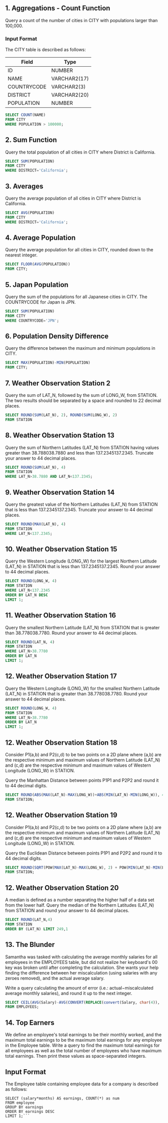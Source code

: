 ## 1. Aggregations - Count Function

Query a count of the number of cities in CITY with populations larger than 100,000.

### Input Format

The CITY table is described as follows: 

| Field      | Type|
|-----------|---------|
| ID  | NUMBER  |
| NAME     | VARCHAR2(17)  |
| COUNTRYCODE     | VARCHAR2(3)  |
| DISTRICT     | VARCHAR2(20)  |
| POPULATION    | NUMBER  |

```sql
SELECT COUNT(NAME)
FROM CITY
WHERE POPULATION > 100000;
```

## 2. Sum Function

Query the total population of all cities in CITY where District is California.

```sql
SELECT SUM(POPULATION)
FROM CITY
WHERE DISTRICT='California';
```

## 3. Averages

Query the average population of all cities in CITY where District is California.

```sql
SELECT AVG(POPULATION)
FROM CITY
WHERE DISTRICT='California';
```

## 4. Average Population

Query the average population for all cities in CITY, rounded down to the nearest integer.

```sql
SELECT FLOOR(AVG(POPULATION))
FROM CITY;
```

## 5. Japan Population

Query the sum of the populations for all Japanese cities in CITY. The COUNTRYCODE for Japan is JPN.

```sql
SELECT SUM(POPULATION)
FROM CITY
WHERE COUNTRYCODE='JPN';
```

## 6. Population Density Difference

Query the difference between the maximum and minimum populations in CITY.

```sql
SELECT MAX(POPULATION)-MIN(POPULATION)
FROM CITY;
```

## 7. Weather Observation Station 2

Query the sum of LAT_N, followed by the sum of LONG_W, from STATION. The two results should be separated by a space and rounded to 22 decimal places.

```sql
SELECT ROUND(SUM(LAT_N), 2), ROUND(SUM(LONG_W), 2)
FROM STATION
```

## 8. Weather Observation Station 13

Query the sum of Northern Latitudes (LAT_N) from STATION having values greater than 38.788038.7880 and less than 137.2345137.2345. Truncate your answer to 44 decimal places.

```sql
SELECT ROUND(SUM(LAT_N), 4)
FROM STATION
WHERE LAT_N>38.7880 AND LAT_N<137.2345;
```

## 9. Weather Observation Station 14

Query the greatest value of the Northern Latitudes (LAT_N) from STATION that is less than 137.2345137.2345. Truncate your answer to 44 decimal places.

```sql
SELECT ROUND(MAX(LAT_N), 4)
FROM STATION
WHERE LAT_N<137.2345;
```

## 10. Weather Observation Station 15

Query the Western Longitude (LONG_W) for the largest Northern Latitude (LAT_N) in STATION that is less than 137.2345137.2345. Round your answer to 44 decimal places.

```sql
SELECT ROUND(LONG_W, 4)
FROM STATION
WHERE LAT_N<137.2345
ORDER BY LAT_N DESC
LIMIT 1;
```

## 11. Weather Observation Station 16

Query the smallest Northern Latitude (LAT_N) from STATION that is greater than 38.778038.7780. Round your answer to 44 decimal places.

```sql
SELECT ROUND(LAT_N, 4)
FROM STATION
WHERE LAT_N>38.7780
ORDER BY LAT_N
LIMIT 1;
```

## 12. Weather Observation Station 17

Query the Western Longitude (LONG_W) for the smallest Northern Latitude (LAT_N) in STATION that is greater than 38.778038.7780. Round your answer to 44 decimal places.

```sql
SELECT ROUND(LONG_W, 4)
FROM STATION
WHERE LAT_N>38.7780
ORDER BY LAT_N
LIMIT 1;
```

## 12. Weather Observation Station 18

Consider P1(a,b) and P2(c,d) to be two points on a 2D plane where (a,b) are the respective minimum and maximum values of Northern Latitude (LAT_N) and (c,d) are the respective minimum and maximum values of Western Longitude (LONG_W) in STATION.

Query the Manhattan Distance between points P1P1 and P2P2 and round it to 44 decimal digits.

```sql
SELECT ROUND(ABS(MAX(LAT_N)-MAX(LONG_W))+ABS(MIN(LAT_N)-MIN(LONG_W)), 4)
FROM STATION;
```

## 12. Weather Observation Station 19

Consider P1(a,b) and P2(c,d) to be two points on a 2D plane where (a,b) are the respective minimum and maximum values of Northern Latitude (LAT_N) and (c,d) are the respective minimum and maximum values of Western Longitude (LONG_W) in STATION.

Query the Euclidean Distance between points P1P1 and P2P2 and round it to 44 decimal digits.

```sql
SELECT ROUND(SQRT(POW(MAX(LAT_N)-MAX(LONG_W), 2) + POW(MIN(LAT_N)-MIN(LONG_W), 2)), 4)
FROM STATION;
```

## 12. Weather Observation Station 20

A median is defined as a number separating the higher half of a data set from the lower half. Query the median of the Northern Latitudes (LAT_N) from STATION and round your answer to 44 decimal places.

```sql
SELECT ROUND(LAT_N,4)
FROM STATION
ORDER BY (LAT_N) LIMIT 249,1
```

## 13. The Blunder

Samantha was tasked with calculating the average monthly salaries for all employees in the EMPLOYEES table, but did not realize her keyboard's 00 key was broken until after completing the calculation. She wants your help finding the difference between her miscalculation (using salaries with any zeroes removed), and the actual average salary.

Write a query calculating the amount of error (i.e.: actual−miscalculated average monthly salaries), and round it up to the next integer.

```sql
SELECT CEIL(AVG(Salary)-AVG(CONVERT(REPLACE(convert(Salary, char(4)), '0', ''), UNSIGNED INTEGER)))
FROM EMPLOYEES;
```

## 14. Top Earners

We define an employee's total earnings to be their monthly  worked, and the maximum total earnings to be the maximum total earnings for any employee in the Employee table. Write a query to find the maximum total earnings for all employees as well as the total number of employees who have maximum total earnings. Then print these values as  space-separated integers.

## Input Format
The Employee table containing employee data for a company is described as follows:

```SQ:
SELECT (salary*months) AS earnings, COUNT(*) as num
FROM employee
GROUP BY earnings
ORDER BY earnings DESC
LIMIT 1;```
